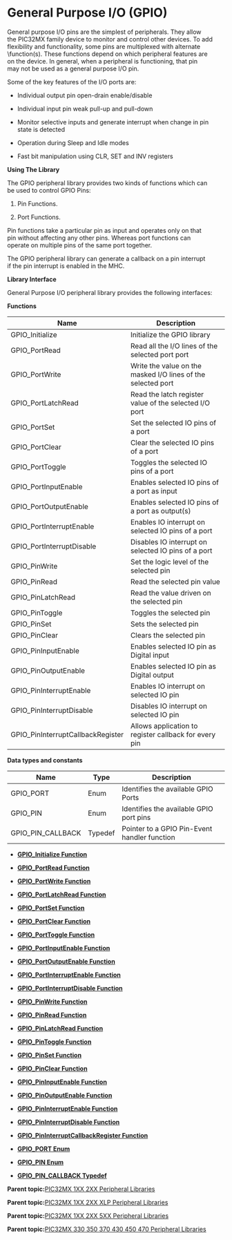 # General Purpose I/O \(GPIO\)

General purpose I/O pins are the simplest of peripherals. They allow<br />the PIC32MX family device to monitor and control other devices. To add<br />flexibility and functionality, some pins are multiplexed with alternate<br />\\function\(s\). These functions depend on which peripheral features are<br />on the device. In general, when a peripheral is functioning, that pin<br />may not be used as a general purpose I/O pin.

Some of the key features of the I/O ports are:

-   Individual output pin open-drain enable/disable

-   Individual input pin weak pull-up and pull-down

-   Monitor selective inputs and generate interrupt when change in pin<br />state is detected

-   Operation during Sleep and Idle modes

-   Fast bit manipulation using CLR, SET and INV registers


**Using The Library**

The GPIO peripheral library provides two kinds of functions which can<br />be used to control GPIO Pins:

1.  Pin Functions.

2.  Port Functions.


Pin functions take a particular pin as input and operates only on that<br />pin without affecting any other pins. Whereas port functions can<br />operate on multiple pins of the same port together.

The GPIO peripheral library can generate a callback on a pin interrupt<br />if the pin interrupt is enabled in the MHC.

**Library Interface**

General Purpose I/O peripheral library provides the following interfaces:

**Functions**

|Name|Description|
|----|-----------|
|GPIO\_Initialize|Initialize the GPIO library|
|GPIO\_PortRead|Read all the I/O lines of the selected port port|
|GPIO\_PortWrite|Write the value on the masked I/O lines of the selected port|
|GPIO\_PortLatchRead|Read the latch register value of the selected I/O port|
|GPIO\_PortSet|Set the selected IO pins of a port|
|GPIO\_PortClear|Clear the selected IO pins of a port|
|GPIO\_PortToggle|Toggles the selected IO pins of a port|
|GPIO\_PortInputEnable|Enables selected IO pins of a port as input|
|GPIO\_PortOutputEnable|Enables selected IO pins of a port as output\(s\)|
|GPIO\_PortInterruptEnable|Enables IO interrupt on selected IO pins of a port|
|GPIO\_PortInterruptDisable|Disables IO interrupt on selected IO pins of a port|
|GPIO\_PinWrite|Set the logic level of the selected pin|
|GPIO\_PinRead|Read the selected pin value|
|GPIO\_PinLatchRead|Read the value driven on the selected pin|
|GPIO\_PinToggle|Toggles the selected pin|
|GPIO\_PinSet|Sets the selected pin|
|GPIO\_PinClear|Clears the selected pin|
|GPIO\_PinInputEnable|Enables selected IO pin as Digital input|
|GPIO\_PinOutputEnable|Enables selected IO pin as Digital output|
|GPIO\_PinInterruptEnable|Enables IO interrupt on selected IO pin|
|GPIO\_PinInterruptDisable|Disables IO interrupt on selected IO pin|
|GPIO\_PinInterruptCallbackRegister|Allows application to register callback for every pin|

**Data types and constants**

|Name|Type|Description|
|----|----|-----------|
|GPIO\_PORT|Enum|Identifies the available GPIO Ports|
|GPIO\_PIN|Enum|Identifies the available GPIO port pins|
|GPIO\_PIN\_CALLBACK|Typedef|Pointer to a GPIO Pin-Event handler function|

-   **[GPIO\_Initialize Function](GUID-36CA12D3-316A-4B40-8D48-2217D714FE00.md)**  

-   **[GPIO\_PortRead Function](GUID-F86D5964-2F46-4FF6-83A6-16F69EB5A2A9.md)**  

-   **[GPIO\_PortWrite Function](GUID-D0339821-11BB-4A5C-B38B-E878FE60CFED.md)**  

-   **[GPIO\_PortLatchRead Function](GUID-53EA5B12-0336-49D0-9473-7F08C3EB9A72.md)**  

-   **[GPIO\_PortSet Function](GUID-06A5ABEF-E22D-491E-9D9C-F38CE2FC3E21.md)**  

-   **[GPIO\_PortClear Function](GUID-414D0B8F-F20A-4655-9E24-911E1ECE8CBF.md)**  

-   **[GPIO\_PortToggle Function](GUID-0488A24B-A088-4750-B029-C4588E32AE98.md)**  

-   **[GPIO\_PortInputEnable Function](GUID-C84600A4-1EE4-4C62-8342-6E4A53E1E03F.md)**  

-   **[GPIO\_PortOutputEnable Function](GUID-B95F8AA4-E0D9-460B-AF99-3114A0A7D05A.md)**  

-   **[GPIO\_PortInterruptEnable Function](GUID-52704B9D-4128-41BC-B585-E16087AEE94A.md)**  

-   **[GPIO\_PortInterruptDisable Function](GUID-94D89AE5-4EFB-42A7-990D-A58B64D34CED.md)**  

-   **[GPIO\_PinWrite Function](GUID-3B1BD281-DFDD-4706-BB1A-A260537927A3.md)**  

-   **[GPIO\_PinRead Function](GUID-81F0E663-8566-4F6A-98EF-FCACF9C61FE2.md)**  

-   **[GPIO\_PinLatchRead Function](GUID-1F9BBDE3-D777-4D18-A895-49665D79794A.md)**  

-   **[GPIO\_PinToggle Function](GUID-38D620C8-8BD5-4C4D-A862-57800CBDF24B.md)**  

-   **[GPIO\_PinSet Function](GUID-48C9F223-8B16-4B52-B744-8C6E481B3565.md)**  

-   **[GPIO\_PinClear Function](GUID-B5A72CD3-EAAA-49B0-92B2-96F0E1F8553F.md)**  

-   **[GPIO\_PinInputEnable Function](GUID-15E3D643-E169-4661-A95B-4302F8412BAD.md)**  

-   **[GPIO\_PinOutputEnable Function](GUID-7C0463F3-1B86-4A47-99FA-AA392FE60596.md)**  

-   **[GPIO\_PinInterruptEnable Function](GUID-FE51BA00-F976-45E9-A695-B8F8D7924E30.md)**  

-   **[GPIO\_PinInterruptDisable Function](GUID-A5A122A2-9D57-4C80-9723-AB74180245C3.md)**  

-   **[GPIO\_PinInterruptCallbackRegister Function](GUID-E02B1194-2DA9-4EE3-8709-44B2E3DE8E75.md)**  

-   **[GPIO\_PORT Enum](GUID-0B4C0FA5-4FF7-4ACC-9D19-F1ED156F2B14.md)**  

-   **[GPIO\_PIN Enum](GUID-AC6973C5-69A5-4DB8-8869-91860E3F0F54.md)**  

-   **[GPIO\_PIN\_CALLBACK Typedef](GUID-812D7E0B-BA6B-490E-AAE0-A3CF53E8A656.md)**  


**Parent topic:**[PIC32MX 1XX 2XX Peripheral Libraries](GUID-DD9F92A3-1B1F-4068-A4CC-C71672A1BF54.md)

**Parent topic:**[PIC32MX 1XX 2XX XLP Peripheral Libraries](GUID-8819552A-CB58-4DAC-BE25-EC305892232E.md)

**Parent topic:**[PIC32MX 1XX 2XX 5XX Peripheral Libraries](GUID-232A3DC0-B096-45AA-9430-33A2C9BA694A.md)

**Parent topic:**[PIC32MX 330 350 370 430 450 470 Peripheral Libraries](GUID-4F5C226F-136E-4C6B-8A7F-0DF12557C7F8.md)

